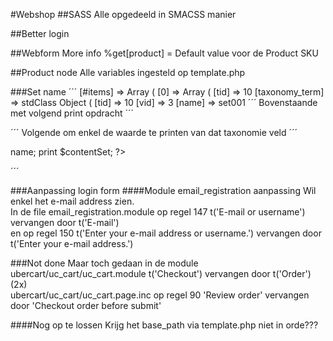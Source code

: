 #Webshop
##SASS
Alle opgedeeld in SMACSS manier


##Better login


##Webform More info
%get[product] = Default value voor de Product SKU

##Product node
Alle variables ingesteld op template.php

###Set name
´´´
[#items] => Array ( [0] => Array ( [tid] => 10 [taxonomy_term] => stdClass Object ( [tid] => 10 [vid] => 3 [name] => set001
´´´
Bovenstaande met volgend print opdracht 
´´´
<?php  print_r ($content['field_set']); ?>
´´´
Volgende om enkel de waarde te printen van dat taxonomie veld
´´´
<?php
$contentSet = $content['field_set']['#items'][0]['taxonomy_term']->name;
print $contentSet; 
?>
´´´

###Aanpassing login form
####Module email_registration aanpassing
Wil enkel het e-mail address zien.  
In de file email_registration.module op regel 147 t('E-mail or username') vervangen door t('E-mail')  
en op regel 150 t('Enter your e-mail address or username.') vervangen door t('Enter your e-mail address.')


###Not done
Maar toch gedaan in de module  
ubercart/uc_cart/uc_cart.module t('Checkout') vervangen door t('Order') (2x)  
ubercart/uc_cart/uc_cart.page.inc op regel 90 'Review order' vervangen door 'Checkout order before submit'


####Nog op te lossen
Krijg het base_path via template.php niet in orde???

